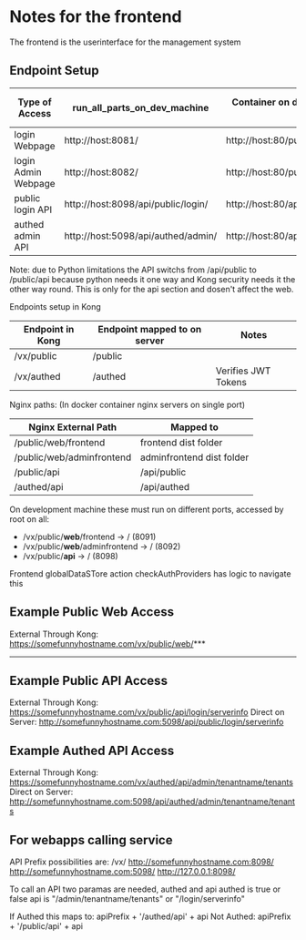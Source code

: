 # Notes for the frontend

The frontend is the userinterface for the management system

## Endpoint Setup

 | Type of Access      | run_all_parts_on_dev_machine       | Container on dev machine (expose port 80) | container via Kong redirects | Nice Test URL                             |
 |---|---|---|---|---|
 | login Webpage       | http://host:8081/                  | http://host:80/public/web/frontend/#/                |                              | http://host:X/frontend/#/                 |
 | login Admin Webpage | http://host:8082/                  | http://host:80/public/web/adminfrontend/#/           |                              | http://host:X/adminfrontend/#/usersystem  |
 | public login API    | http://host:8098/api/public/login/ | http://host:80/api/public/login/          |                              | http://host:X/api/public/login/serverinfo |
 | authed admin API    | http://host:5098/api/authed/admin/ | http://host:80/api/authed/admin/          |                              |                                           |

Note: due to Python limitations the API switchs from /api/public to /public/api because python needs it one way and Kong security needs it the other way round. This is only for the api section and dosen't affect the web.
 
 
Endpoints setup in Kong

 | Endpoint in Kong | Endpoint mapped to on server | Notes |
 |---|---|---|
 | /vx/public | /public | |
 | /vx/authed | /authed | Verifies JWT Tokens |

Nginx paths: (In docker container nginx servers on single port)

 | Nginx External Path | Mapped to |
 |---|---|
 | /public/web/frontend | frontend dist folder |
 | /public/web/adminfrontend | adminfrontend dist folder |
 | /public/api | /api/public |
 | /authed/api | /api/authed |

On development machine these must run on different ports, accessed by root on all:
 - /vx/public/__web__/frontend  -> / (8091)
 - /vx/public/__web__/adminfrontend  -> / (8092)
 - /vx/public/__api__  -> / (8098)
 
Frontend globalDataSTore action checkAuthProviders has logic to navigate this

## Example Public Web Access

External Through Kong: https://somefunnyhostname.com/vx/public/web/***
***

## Example Public API Access

External Through Kong: https://somefunnyhostname.com/vx/public/api/login/serverinfo
Direct on Server: http://somefunnyhostname.com:5098/api/public/login/serverinfo

## Example Authed API Access

External Through Kong: https://somefunnyhostname.com/vx/authed/api/admin/tenantname/tenants
Direct on Server: http://somefunnyhostname.com:5098/api/authed/admin/tenantname/tenants


## For webapps calling service

API Prefix possibilities are:
/vx/
http://somefunnyhostname.com:8098/
http://somefunnyhostname.com:5098/
http://127.0.0.1:8098/

To call an API two paramas are needed, authed and api
authed is true or false
api is "/admin/tenantname/tenants" or "/login/serverinfo"

If Authed this maps to:
apiPrefix + '/authed/api' + api
Not Authed:
apiPrefix + '/public/api' + api





